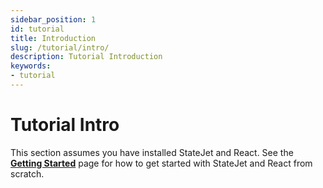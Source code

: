 ```yaml
---
sidebar_position: 1
id: tutorial
title: Introduction
slug: /tutorial/intro/
description: Tutorial Introduction
keywords:
- tutorial
---
```


# Tutorial Intro

This section assumes you have installed StateJet and React. See the **[Getting Started](/docs/category/getting-started)** page for how to get started with StateJet and React from scratch.
